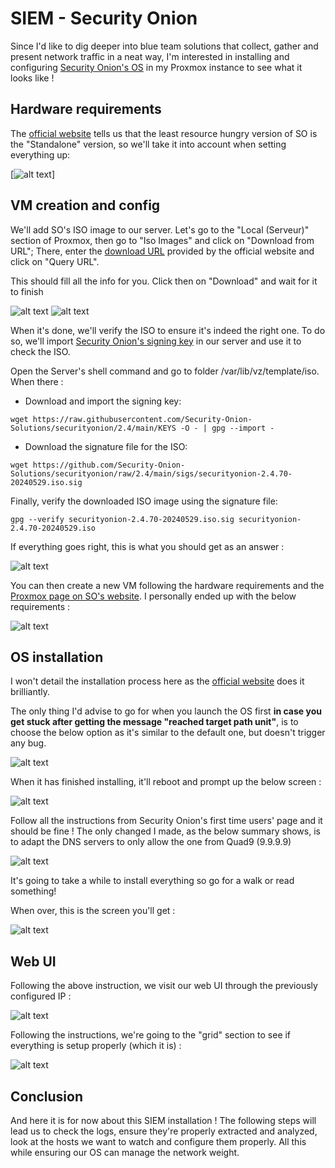 # SIEM - Security Onion
Since I'd like to dig deeper into blue team solutions that collect, gather and present network traffic in a neat way, I'm interested in installing and configuring [Security Onion's OS](https://www.cisa.gov/resources-tools/services/security-onion) in my Proxmox instance to see what it looks like ! 
## Hardware requirements

The [official website](https://docs.securityonion.net/en/2.4/hardware.html) tells us that the least resource hungry version of SO is the "Standalone" version, so we'll take it into account when setting everything up:

[![alt text](image-1.png)]

## VM creation and config

We'll add SO's ISO image to our server. Let's go to the "Local (Serveur)" section of Proxmox, then go to "Iso Images" and click on "Download from URL"; There, enter the [download URL]() provided by the official website and click on "Query URL".

This should fill all the info for you. Click then on "Download" and wait for it to finish

![alt text](image-1-2.png)
![alt text](image-2.png)

When it's done, we'll verify the ISO to ensure it's indeed the right one. To do so, we'll import [Security Onion's signing key](https://github.com/Security-Onion-Solutions/securityonion/blob/2.4/main/DOWNLOAD_AND_VERIFY_ISO.md) in our server and use it to check the ISO.

Open the Server's shell command and go to folder /var/lib/vz/template/iso. When there :

- Download and import the signing key:  
```
wget https://raw.githubusercontent.com/Security-Onion-Solutions/securityonion/2.4/main/KEYS -O - | gpg --import -  
```

- Download the signature file for the ISO:  
```
wget https://github.com/Security-Onion-Solutions/securityonion/raw/2.4/main/sigs/securityonion-2.4.70-20240529.iso.sig
```

Finally, verify the downloaded ISO image using the signature file:  
```
gpg --verify securityonion-2.4.70-20240529.iso.sig securityonion-2.4.70-20240529.iso
```

If everything goes right, this is what you should get as an answer :

![alt text](image-3.png)

You can then create a new VM following the hardware requirements and the [Proxmox page on SO's website](https://docs.securityonion.net/en/2.4/proxmox.html#proxmox). I personally ended up with the below requirements :

![alt text](image-5.png)

## OS installation

I won't detail the installation process here as the [official website](https://docs.securityonion.net/en/2.4/first-time-users.html) does it brilliantly.

The only thing I'd advise to go for when you launch the OS first <b>in case you get stuck after getting the message "reached target path unit"</b>, is to choose the below option as it's similar to the default one, but doesn't trigger any bug.

![alt text](image-6.png)

When it has finished installing, it'll reboot and prompt up the below screen :

![alt text](image-4.png)

Follow all the instructions from Security Onion's first time users' page and it should be fine !
The only changed I made, as the below summary shows, is to adapt the DNS servers to only allow the one from Quad9 (9.9.9.9)

![alt text](image-7.png)

It's going to take a while to install everything so go for a walk or read something!

When over, this is the screen you'll get :

![alt text](image-8.png)

## Web UI 
Following the above instruction, we visit our web UI through the previously configured IP :

![alt text](image-9.png)

Following the instructions, we're going to the "grid" section to see if everything is setup properly (which it is) :

![alt text](image-10.png)


## Conclusion

And here it is for now about this SIEM installation ! The following steps will lead us to check the logs, ensure they're properly extracted and analyzed, look at the hosts we want to watch and configure them properly. All this while ensuring our OS can manage the network weight.
